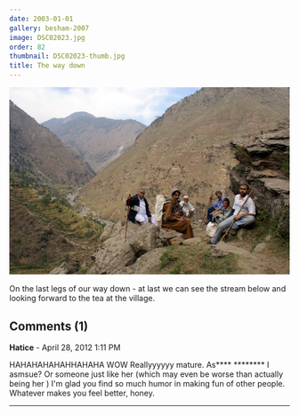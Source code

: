 ```yaml
---
date: 2003-01-01
gallery: besham-2007
image: DSC02023.jpg
order: 82
thumbnail: DSC02023-thumb.jpg
title: The way down
---
```


![The way down](./DSC02023.jpg)

On the last legs of our way down - at last we can see the stream below and looking forward to the tea at the village.

<div id="comments">

## Comments (1)

**Hatice** - April 28, 2012  1:11 PM

HAHAHAHAHAHHAHAHA WOW Reallyyyyyy mature. As**** ******** I asmsue? Or someone just like her (which may even be worse than actually being her ) I'm glad you find so much humor in making fun of other people. Whatever makes you feel better, honey.

---

</div>